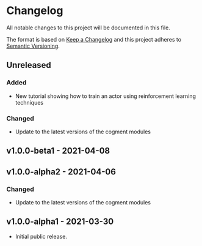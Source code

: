 # Changelog

All notable changes to this project will be documented in this file.

The format is based on [Keep a Changelog](http://keepachangelog.com/en/1.0.0/)
and this project adheres to [Semantic Versioning](http://semver.org/spec/v2.0.0.html).

## Unreleased

### Added

- New tutorial showing how to train an actor using reinforcement learning techniques

### Changed

- Update to the latest versions of the cogment modules

## v1.0.0-beta1 - 2021-04-08

## v1.0.0-alpha2 - 2021-04-06

### Changed

- Update to the latest versions of the cogment modules

## v1.0.0-alpha1 - 2021-03-30

- Initial public release.
